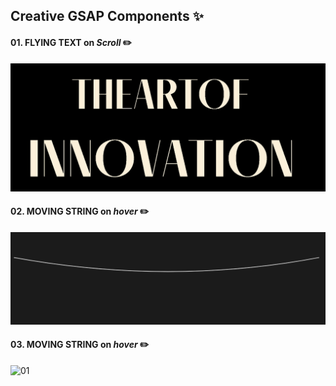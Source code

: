 ## Creative GSAP Components ✨

#### 01. FLYING TEXT on ***Scroll*** ✏️
![01](01/01.png)

#### 02. MOVING STRING on ***hover*** ✏️
![01](02/02.png)


#### 03. MOVING STRING on ***hover*** ✏️
![01](03/03.png)